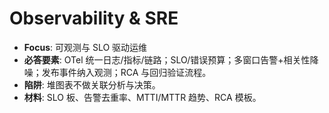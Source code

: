 # Observability & SRE

- **Focus**: 可观测与 SLO 驱动运维
- **必答要素**: OTel 统一日志/指标/链路；SLO/错误预算；多窗口告警+相关性降噪；发布事件纳入观测；RCA 与回归验证流程。
- **陷阱**: 堆图表不做关联分析与决策。
- **材料**: SLO 板、告警去重率、MTTI/MTTR 趋势、RCA 模板。

